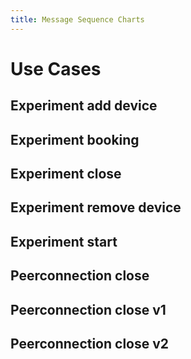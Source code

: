 ```yaml
---
title: Message Sequence Charts
---
```

# Use Cases

## Experiment add device
<object data="https://www.plantuml.com/plantuml/proxy?fmt=svg&src=https://raw.githubusercontent.com/Cross-Lab-Project/crosslab/main/diagrams/use_cases/experiment_add_device.puml"></object>

## Experiment booking
<object data="https://www.plantuml.com/plantuml/proxy?fmt=svg&src=https://raw.githubusercontent.com/Cross-Lab-Project/crosslab/main/diagrams/use_cases/experiment_booking.puml"></object>

## Experiment close
<object data="https://www.plantuml.com/plantuml/proxy?fmt=svg&src=https://raw.githubusercontent.com/Cross-Lab-Project/crosslab/main/diagrams/use_cases/experiment_close.puml"></object>

## Experiment remove device
<object data="https://www.plantuml.com/plantuml/proxy?fmt=svg&src=https://raw.githubusercontent.com/Cross-Lab-Project/crosslab/main/diagrams/use_cases/experiment_remove_device.puml"></object>

## Experiment start
<object data="https://www.plantuml.com/plantuml/proxy?fmt=svg&src=https://raw.githubusercontent.com/Cross-Lab-Project/crosslab/main/diagrams/use_cases/experiment_start.puml"></object>

## Peerconnection close
<object data="https://www.plantuml.com/plantuml/proxy?fmt=svg&src=https://raw.githubusercontent.com/Cross-Lab-Project/crosslab/main/diagrams/use_cases/peerconnection_close.puml"></object>

## Peerconnection close v1
<object data="https://www.plantuml.com/plantuml/proxy?fmt=svg&src=https://raw.githubusercontent.com/Cross-Lab-Project/crosslab/main/diagrams/use_cases/peerconnection_close_v1.puml"></object>

## Peerconnection close v2
<object data="https://www.plantuml.com/plantuml/proxy?fmt=svg&src=https://raw.githubusercontent.com/Cross-Lab-Project/crosslab/main/diagrams/use_cases/peerconnection_close_v2.puml"></object>
